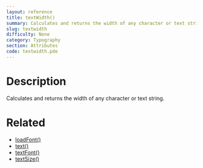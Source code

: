 ```yaml
---
layout: reference
title: textWidth()
summary: Calculates and returns the width of any character or text string
slug: textwidth
difficulty: None
category: Typography
section: Attributes
code: textwidth.pde
---
```


# Description

Calculates and returns the width of any character or text string.
# Related

- [loadFont()](loadfont.html)
- [text()](text.html)
- [textFont()](textfont.html)
- [textSize()](textsize.html)
